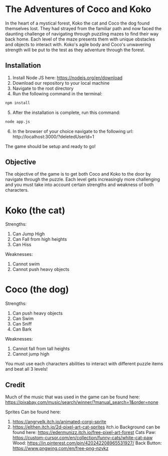 # The Adventures of Coco and Koko

In the heart of a mystical forest, Koko the cat and Coco the dog found themselves lost. They had strayed from the familiar path and now faced the daunting challenge of navigating through puzzling mazes to find their way back home. Each level of the maze presents them with unique obstacles and objects to interact with. Koko's agile body and Coco's unwavering strength will be put to the test as they adventure through the forest. 

## Installation

1. Install Node JS here: https://nodejs.org/en/download
2. Download our repository to your local machine 
3. Navigate to the root directory
4. Run the following command in the terminal:

```bash
npm install
```
5. After the installation is complete, run this command:
```bash
node app.js
```
6. In the browser of your choice navigate to the following url: http://localhost:3000/?deletedUserId=1

The game should be setup and ready to go! 

## Objective
The objective of the game is to get both Coco and Koko to the door by navigate through the puzzle. Each level gets increasingly more challenging and you must take into account certain strengths and weakness of both characters. 

# Koko (the cat)
Strengths: 
1. Can Jump High
2. Can Fall from high heights
3. Can Hiss

Weaknesses:
1. Cannot swim
2. Cannot push heavy objects 

# Coco (the dog)
Strengths: 
1. Can push heavy objects
2. Can Swim
3. Can Sniff
4. Can Bark 

Weaknesses:
1. Cannot fall from tall heights
2. Cannot jump high


You must use each characters abilities to interact with different puzzle items and beat all 3 levels!

## Credit

Much of the music that was used in the game can be found here: https://pixabay.com/music/search/winner/?manual_search=1&order=none

Sprites Can be found here: 
1. https://angryelk.itch.io/animated-corgi-sprite
2. https://elthen.itch.io/2d-pixel-art-cat-sprites
itch.io
Background can be found here: https://edermunizz.itch.io/free-pixel-art-forest
Cats Paw: https://custom-cursor.com/en/collection/funny-cats/white-cat-paw
Wood: https://in.pinterest.com/pin/420242208965531927/
Back Button: https://www.pngwing.com/en/free-png-nzvkz
